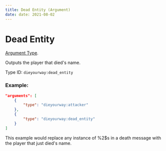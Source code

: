 ```yaml
---
title: Dead Entity (Argument)
date: date: 2021-08-02
---
```

# Dead Entity

[Argument Type](../argument_types.md).

Outputs the player that died's name.

Type ID: `dieyourway:dead_entity`

### Example:
```json
"arguments": [
    {
        "type": "dieyourway:attacker"
    },
    {
        "type": "dieyourway:dead_entity"
    }
]
```
This example would replace any instance of %2$s in a death message with the player that just died's name.